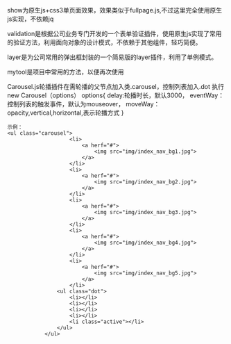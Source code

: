 show为原生js+css3单页面效果，效果类似于fullpage.js,不过这里完全使用原生js实现，不依赖jq


validation是根据公司业务专门开发的一个表单验证插件，使用原生js实现了常用的验证方法，利用面向对象的设计模式，不依赖于其他组件，轻巧简便。

layer是为公司常用的弹出框封装的一个简易版的layer插件，利用了单例模式。

mytool是项目中常用的方法，以便再次使用



Carousel.js轮播插件在需轮播的父节点加入类.carousel，控制列表加入.dot
执行new Carousel（options）
options{
    delay:轮播时长，默认3000，
    eventWay：控制列表的触发事件，默认为mouseover，
    moveWay：opacity,vertical,horizontal,表示轮播方式
    }
    
    示例：
    <ul class="carousel">
						<li>
							<a herf="#">
								<img src="img/index_nav_bg1.jpg">
							</a>
						</li>
						<li>
							<a herf="#">
								<img src="img/index_nav_bg2.jpg">
							</a>
						</li>
						<li>
							<a herf="#">
								<img src="img/index_nav_bg3.jpg">
							</a>
						</li>
						<li>
							<a herf="#">
								<img src="img/index_nav_bg4.jpg">
							</a>
						</li>
						<li>
							<a herf="#">
								<img src="img/index_nav_bg5.jpg">
							</a>
						</li>
					<ul class="dot">
						<li></li>
						<li></li>
						<li></li>
						<li></li>
						<li class="active"></li>
					</ul>
				</ul>
    
